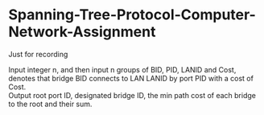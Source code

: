 # Spanning-Tree-Protocol-Computer-Network-Assignment
Just for recording  

Input integer n, and then input n groups of BID, PID, LANID and Cost, denotes that bridge BID connects to LAN LANID by port PID with a cost of Cost.  
Output root port ID, designated bridge ID, the min path cost of each bridge to the root and their sum.  
